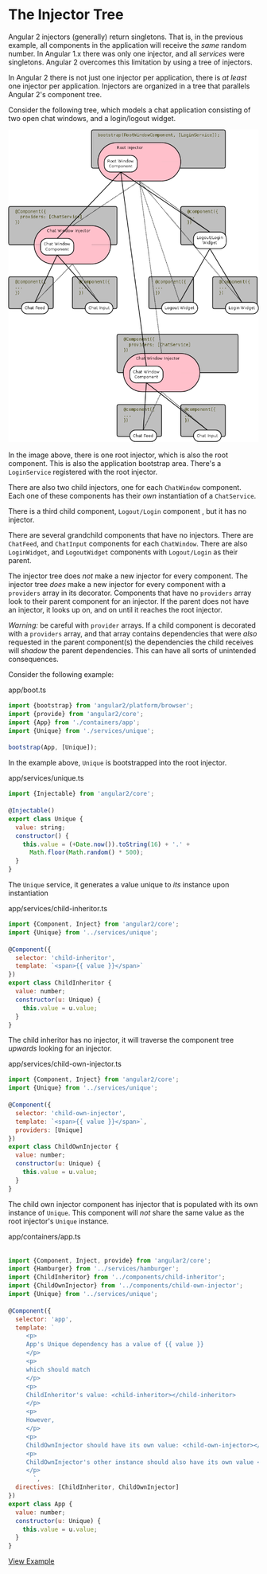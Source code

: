 # The Injector Tree

Angular 2 injectors (generally) return singletons.  That is, in the previous example, all components in the application will receive the _same_ random
number.  In Angular 1.x there was only one injector, and all _services_ were
singletons.  Angular 2 overcomes this limitation by using a tree of injectors.

In Angular 2 there is not just one injector per application, there is _at least_ one injector per application.  Injectors are organized in a tree that parallels Angular 2's component tree.

Consider the following tree, which models a chat application consisting of two
open chat windows, and a login/logout widget.

![Image of a Component Tree, and a DI Tree](../../images/di-tree.png)

In the image above, there is one root injector, which is also the root
component.  This is also the application bootstrap area.  There's a
`LoginService` registered with the root injector.

There are also two child injectors, one for each `ChatWindow` component.  Each
one of these components has their _own_ instantiation of a `ChatService`.

There is a third child component, `Logout/Login` component , but it has no
injector.

There are several grandchild components that have no injectors.  There are
`ChatFeed`, and `ChatInput` components for each `ChatWindow`.  There are also
`LoginWidget`, and `LogoutWidget` components with `Logout/Login` as their
parent.

The injector tree does _not_ make a new injector for every component.  The injector tree _does_ make a new injector for every component with a `providers` array in its decorator.  Components that have no `providers` array look to their parent component for an injector. If the parent does not have an injector, it looks up on, and on until it reaches the root injector.

_Warning:_ be careful with `provider` arrays.  If a child component is decorated with a `providers` array, and that array contains dependencies that were _also_ requested in the parent component(s) the dependencies the child receives will _shadow_ the parent dependencies.  This can have all sorts of unintended consequences.

Consider the following example:

app/boot.ts
```js
import {bootstrap} from 'angular2/platform/browser';
import {provide} from 'angular2/core';
import {App} from './containers/app';
import {Unique} from './services/unique';

bootstrap(App, [Unique]);

```

In the example above, `Unique` is bootstrapped into the root injector.

app/services/unique.ts
```js
import {Injectable} from 'angular2/core';

@Injectable()
export class Unique {
  value: string;
  constructor() {
    this.value = (+Date.now()).toString(16) + '.' +
      Math.floor(Math.random() * 500);
  }
}
```

The `Unique` service, it generates a value unique to _its_ instance upon
instantiation

app/services/child-inheritor.ts
```js
import {Component, Inject} from 'angular2/core';
import {Unique} from '../services/unique';

@Component({
  selector: 'child-inheritor',
  template: `<span>{{ value }}</span>`
})
export class ChildInheritor {
  value: number;
  constructor(u: Unique) {
    this.value = u.value;
  }
}
```

The child inheritor has no injector, it will traverse the component tree
_upwards_ looking for an injector.

app/services/child-own-injector.ts
```js
import {Component, Inject} from 'angular2/core';
import {Unique} from '../services/unique';

@Component({
  selector: 'child-own-injector',
  template: `<span>{{ value }}</span>`,
  providers: [Unique]
})
export class ChildOwnInjector {
  value: number;
  constructor(u: Unique) {
    this.value = u.value;
  }
}
```

The child own injector component has injector that is populated with its own
instance of `Unique`.  This component will _not_ share the same value as the
root injector's `Unique` instance.

app/containers/app.ts
```js

import {Component, Inject, provide} from 'angular2/core';
import {Hamburger} from '../services/hamburger';
import {ChildInheritor} from '../components/child-inheritor';
import {ChildOwnInjector} from '../components/child-own-injector';
import {Unique} from '../services/unique';

@Component({
  selector: 'app',
  template: `
     <p>
     App's Unique dependency has a value of {{ value }}
     </p>
     <p>
     which should match
     </p>
     <p>
     ChildInheritor's value: <child-inheritor></child-inheritor>
     </p>
     <p>
     However,
     </p>
     <p>
     ChildOwnInjector should have its own value: <child-own-injector></child-own-injector>
     <p>
     ChildOwnInjector's other instance should also have its own value <child-own-injector></child-own-injector>
     </p>
       `,
  directives: [ChildInheritor, ChildOwnInjector]
})
export class App {
  value: number;
  constructor(u: Unique) {
    this.value = u.value;
  }
}

```

[View Example][plunkInjectorTree]

[plunkInjectorTree]: https://plnkr.co/edit/XghXIFpZaA5OpedfxFTp?p=preview "Injector Tree Example"
